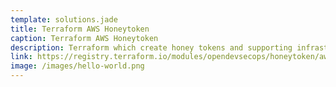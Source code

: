 ```yaml
---
template: solutions.jade
title: Terraform AWS Honeytoken
caption: Terraform AWS Honeytoken
description: Terraform which create honey tokens and supporting infrastructure
link: https://registry.terraform.io/modules/opendevsecops/honeytoken/aws/
image: /images/hello-world.png
---
```

